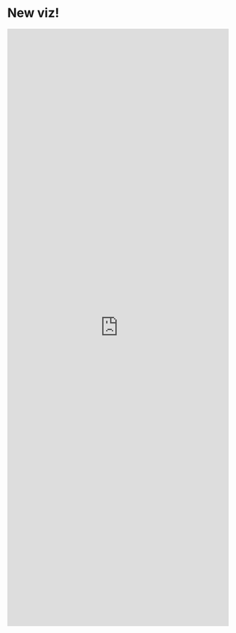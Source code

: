 # New viz!

<iframe title="Here's my new title" aria-label="Stacked Bars" id="datawrapper-chart-llnOi" src="https://datawrapper.dwcdn.net/llnOi/1/" scrolling="no" frameborder="0" style="width: 0; min-width: 100% !important; border: none;" height="1356" data-external="1"></iframe><script type="text/javascript">!function(){"use strict";window.addEventListener("message",(function(a){if(void 0!==a.data["datawrapper-height"]){var e=document.querySelectorAll("iframe");for(var t in a.data["datawrapper-height"])for(var r=0;r<e.length;r++)if(e[r].contentWindow===a.source){var i=a.data["datawrapper-height"][t]+"px";e[r].style.height=i}}}))}();</script>
